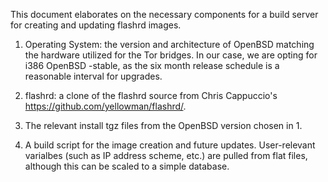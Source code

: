 This document elaborates on the necessary components for a build server for creating and updating flashrd images.

1.  Operating System: the version and architecture of OpenBSD matching the hardware utilized for the Tor bridges. In our case, we are opting for i386 OpenBSD -stable, as the six month release schedule is a reasonable interval for upgrades.

2.  flashrd: a clone of the flashrd source from Chris Cappuccio's https://github.com/yellowman/flashrd/.

3.  The relevant install tgz files from the OpenBSD version chosen in 1.

4.  A build script for the image creation and future updates. User-relevant varialbes (such as IP address scheme, etc.) are pulled from flat files, although this can be scaled to a simple database.
